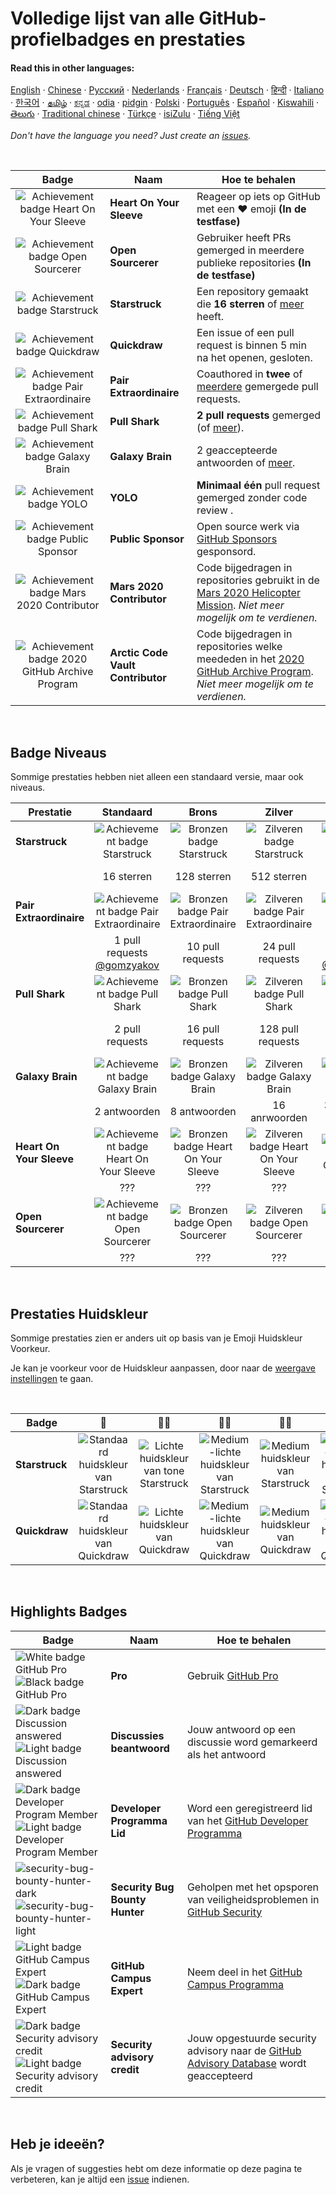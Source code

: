 # Volledige lijst van alle GitHub-profielbadges en prestaties

#### Read this in other languages:

[English](../README.md)
&middot; [Chinese](chinese.md)
&middot; [Русский](../../lang/russian/russian)
&middot; [Nederlands](dutch.md)
&middot; [Français](../../lang/french/french)
&middot; [Deutsch](../../lang/german/german)
&middot; [हिन्दी](../../lang/hindi/hindi)
&middot; [Italiano](../../lang/italian/italian)
&middot; [한국어](lang/korean/README.md)
&middot; [தமிழ்](lang/tamil/README.md)
&middot; [ಕನ್ನಡ](../../lang/kannada/kannada)
&middot; [odia](../../lang/odia/odia)
&middot; [pidgin](../../lang/pidgin/pidgin)
&middot; [Polski](../../lang/polish/polish)
&middot; [Português](../../lang/portuguese/portuguese)
&middot; [Español](../../lang/spanish/spanish)
&middot; [Kiswahili](../../lang/swahili/swahili)
&middot; [తెలుగు](../../lang/telugu/telugu)
&middot; [Traditional chinese](../../lang/traditional-chinese/traditional-chinese)
&middot; [Türkçe](../../lang/turkish/turkish)
&middot; [isiZulu](../../lang/zulu/zulu)
&middot; [Tiếng Việt](../../lang/vietnamese/vietnamese)

_Don't have the language you need? Just create an [issues](https://github.com/gomzyakov/achievements/issues)._

<br>

| Badge | Naam | Hoe te behalen                                                                                                                                                       |
| :---: | --- |------------------------------------------------------------------------------------------------------------------------------------------------------------------|
| ![Achievement badge Heart On Your Sleeve](https://github.githubassets.com/images/modules/profile/achievements/heart-on-your-sleeve-default.png) | **Heart On Your Sleeve** | Reageer op iets op GitHub met een ❤️ emoji **(In de testfase)** |
| ![Achievement badge Open Sourcerer](https://github.githubassets.com/images/modules/profile/achievements/open-sourcerer-default.png) | **Open Sourcerer** | Gebruiker heeft PRs gemerged in meerdere publieke repositories **(In de testfase)** |
| ![Achievement badge Starstruck](https://github.githubassets.com/images/modules/profile/achievements/starstruck-default.png) | **Starstruck** | Een repository gemaakt die **16 sterren** of [meer](#badge-niveaus) heeft.                                                                                              |
| ![Achievement badge Quickdraw](https://github.githubassets.com/images/modules/profile/achievements/quickdraw-default.png) | **Quickdraw** | Een issue of een pull request is binnen 5 min na het openen, gesloten.                                                                                                       |
| ![Achievement badge Pair Extraordinaire](https://github.githubassets.com/images/modules/profile/achievements/pair-extraordinaire-default.png) | **Pair Extraordinaire** | Coauthored in **twee** of [meerdere](#badge-niveaus) gemergede pull requests.                                                                                             |
| ![Achievement badge Pull Shark](https://github.githubassets.com/images/modules/profile/achievements/pull-shark-default.png) | **Pull Shark** | **2 pull requests** gemerged (of [meer](#badge-niveaus)).                                                                                                            |
| ![Achievement badge Galaxy Brain](https://github.githubassets.com/images/modules/profile/achievements/galaxy-brain-default.png) | **Galaxy Brain** | 2 geaccepteerde antwoorden of [meer](#badge-niveaus).                                                                                                                      |
| ![Achievement badge YOLO](https://github.githubassets.com/images/modules/profile/achievements/yolo-default.png) | **YOLO** | **Minimaal één** pull request gemerged zonder code review .                                                                                                       |
| ![Achievement badge Public Sponsor](https://github.githubassets.com/images/modules/profile/achievements/public-sponsor-default.png) | **Public Sponsor** | Open source werk via [GitHub Sponsors](https://github.com/sponsors) gesponsord.                                                                                  |
| ![Achievement badge Mars 2020 Contributor](https://github.githubassets.com/images/modules/profile/achievements/mars-2020-contributor-default.png) | **Mars 2020 Contributor** | Code bijgedragen in repositories gebruikt in de [Mars 2020 Helicopter Mission](https://github.com/readme/featured/nasa-ingenuity-helicopter). *Niet meer mogelijk om te verdienen.* |
| ![Achievement badge 2020 GitHub Archive Program](https://github.githubassets.com/images/modules/profile/achievements/arctic-code-vault-contributor-default.png) | **Arctic Code Vault Contributor** | Code bijgedragen in repositories welke meededen in het [2020 GitHub Archive Program](https://archiveprogram.github.com/). *Niet meer mogelijk om te verdienen.*                                 |

<br>

## Badge Niveaus

Sommige prestaties hebben niet alleen een standaard versie, maar ook niveaus.

| Prestatie | Standaard | Brons | Zilver | Goud |
| --- | :---: | :---: | :---: | :---: |
| **Starstruck** | ![Achievement badge Starstruck](https://github.githubassets.com/images/modules/profile/achievements/starstruck-default.png) | ![Bronzen badge Starstruck](https://github.githubassets.com/images/modules/profile/achievements/starstruck-bronze.png) | ![Zilveren badge Starstruck](https://github.githubassets.com/images/modules/profile/achievements/starstruck-silver.png) | ![Gouden badge Starstruck](https://github.githubassets.com/images/modules/profile/achievements/starstruck-gold.png) |
| | 16 sterren | 128 sterren | 512 sterren | 4096 sterren <br>[@torvalds](https://github.com/torvalds?achievement=starstruck&tab=achievements) |
| **Pair Extraordinaire** | ![Achievement badge Pair Extraordinaire][pe-default] | ![Bronzen badge Pair Extraordinaire][pe-bronze] | ![Zilveren badge Pair Extraordinaire][pe-silver] | ![Gouden badge Pair Extraordinaire][pe-gold] |
| | 1 pull requests <br>[@gomzyakov](https://github.com/gomzyakov?achievement=pair-extraordinaire&tab=achievements) | 10 pull requests | 24 pull requests  | 48 pull requests <br>[@Rongronggg9](https://github.com/Rongronggg9?achievement=pair-extraordinaire&tab=achievements) |
| **Pull Shark** | ![Achievement badge Pull Shark][ps-default] | ![Bronzen badge Pull Shark][ps-bronze] | ![Zilveren badge Pull Shark][ps-silver] | ![Gouden badge Pull Shark][ps-gold] |
| | 2 pull requests | 16 pull requests | 128 pull requests | 1024 pull requests <br>[@ljharb](https://github.com/ljharb?achievement=pull-shark&tab=achievements) |
| **Galaxy Brain** | ![Achievement badge Galaxy Brain][gb-default] | ![Bronzen badge Galaxy Brain][gb-bronze] | ![Zilveren badge Galaxy Brain][gb-silver] | ![Gouden badge Galaxy Brain][gb-gold] |
| | 2 antwoorden | 8 antwoorden | 16 anrwoorden | 32 antwoordrn <br>[@ljharb](https://github.com/ljharb?achievement=galaxy-brain&tab=achievements) |
| **Heart On Your Sleeve** | ![Achievement badge Heart On Your Sleeve](https://github.githubassets.com/images/modules/profile/achievements/heart-on-your-sleeve-default.png) | ![Bronzen badge Heart On Your Sleeve](https://github.githubassets.com/images/modules/profile/achievements/heart-on-your-sleeve-bronze.png) | ![Zilveren badge Heart On Your Sleeve](https://github.githubassets.com/images/modules/profile/achievements/heart-on-your-sleeve-silver.png) | ![Gouden badge Heart On Your Sleeve](https://github.githubassets.com/images/modules/profile/achievements/heart-on-your-sleeve-gold.png) |
| | ??? | ??? | ??? | ??? |
| **Open Sourcerer** | ![Achievement badge Open Sourcerer](https://github.githubassets.com/images/modules/profile/achievements/open-sourcerer-default.png) | ![Bronzen badge Open Sourcerer](https://github.githubassets.com/images/modules/profile/achievements/open-sourcerer-bronze.png) | ![Zilveren badge Open Sourcerer](https://github.githubassets.com/images/modules/profile/achievements/open-sourcerer-silver.png) | ![Gouden badge Open Sourcerer](https://github.githubassets.com/images/modules/profile/achievements/open-sourcerer-gold.png) |
| | ??? | ??? | ??? | ??? |


[ss-bronze]: https://github.githubassets.com/images/modules/profile/achievements/starstruck-bronze.png
[ss-silver]: https://github.githubassets.com/images/modules/profile/achievements/starstruck-silver.png
[ss-gold]: https://github.githubassets.com/images/modules/profile/achievements/starstruck-gold.png

[pe-default]: https://github.githubassets.com/images/modules/profile/achievements/pair-extraordinaire-default.png
[pe-bronze]: https://github.githubassets.com/images/modules/profile/achievements/pair-extraordinaire-bronze.png
[pe-silver]: https://github.githubassets.com/images/modules/profile/achievements/pair-extraordinaire-silver.png
[pe-gold]: https://github.githubassets.com/images/modules/profile/achievements/pair-extraordinaire-gold.png

[ps-default]: https://github.githubassets.com/images/modules/profile/achievements/pull-shark-default.png
[ps-bronze]: https://github.githubassets.com/images/modules/profile/achievements/pull-shark-bronze.png
[ps-silver]: https://github.githubassets.com/images/modules/profile/achievements/pull-shark-silver.png
[ps-gold]: https://github.githubassets.com/images/modules/profile/achievements/pull-shark-gold.png

[gb-default]: https://github.githubassets.com/images/modules/profile/achievements/galaxy-brain-default.png
[gb-bronze]: https://github.githubassets.com/images/modules/profile/achievements/galaxy-brain-bronze.png
[gb-silver]: https://github.githubassets.com/images/modules/profile/achievements/galaxy-brain-silver.png
[gb-gold]: https://github.githubassets.com/images/modules/profile/achievements/galaxy-brain-gold.png

<br>

## Prestaties Huidskleur

Sommige prestaties zien er anders uit op basis van je Emoji Huidskleur Voorkeur.

Je kan je voorkeur voor de Huidskleur aanpassen, door naar de [weergave instellingen](https://github.com/settings/appearance) te gaan.

<br>

| **Badge** | 👋 | 👋🏻 | 👋🏼 | 👋🏽 | 👋🏾 | 👋🏿 |
| --- | :---: | :---: | :---: | :---: | :---: | :---: |
| **Starstruck** | ![Standaard huidskleur van Starstruck](https://github.githubassets.com/images/modules/profile/achievements/starstruck-default.png) | ![Lichte huidskleur van tone Starstruck](https://github.githubassets.com/images/modules/profile/achievements/starstruck-default--light.png) | ![Medium-lichte huidskleur van Starstruck](https://github.githubassets.com/images/modules/profile/achievements/starstruck-default--light-medium.png) | ![Medium huidskleur van Starstruck](https://github.githubassets.com/images/modules/profile/achievements/starstruck-default--medium.png) | ![Medium-donkere huidskleur van Starstruck](https://github.githubassets.com/images/modules/profile/achievements/starstruck-default--medium-dark.png) | ![Donkere huidskleur van Starstruck](https://github.githubassets.com/images/modules/profile/achievements/starstruck-default--dark.png) |
| **Quickdraw** | ![Standaard huidskleur van Quickdraw][q-default] | ![Lichte huidskleur van Quickdraw][q-light] | ![Medium-lichte huidskleur van Quickdraw][q-light-medium] | ![Medium huidskleur van Quickdraw][q-medium] | ![Medium-donkere huidskleur van Quickdraw][q-medium-dark] | ![Donkere huidskleur van Quickdraw][q-dark] |

[s-light]: https://github.githubassets.com/images/modules/profile/achievements/starstruck-default--light.png
[s-light-medium]: https://github.githubassets.com/images/modules/profile/achievements/starstruck-default--light-medium.png
[s-medium]: https://github.githubassets.com/images/modules/profile/achievements/starstruck-default--medium.png
[s-medium-dark]: https://github.githubassets.com/images/modules/profile/achievements/starstruck-default--medium-dark.png
[s-dark]: https://github.githubassets.com/images/modules/profile/achievements/starstruck-default--dark.png

[q-default]: https://github.githubassets.com/images/modules/profile/achievements/quickdraw-default.png
[q-light]: https://github.githubassets.com/images/modules/profile/achievements/quickdraw-default--light.png
[q-light-medium]: https://github.githubassets.com/images/modules/profile/achievements/quickdraw-default--light-medium.png
[q-medium]: https://github.githubassets.com/images/modules/profile/achievements/quickdraw-default--medium.png
[q-medium-dark]: https://github.githubassets.com/images/modules/profile/achievements/quickdraw-default--medium-dark.png
[q-dark]: https://github.githubassets.com/images/modules/profile/achievements/quickdraw-default--dark.png

<br>

## Highlights Badges

| Badge | Naam | Hoe te behalen |
| --- | --- | --- |
| ![White badge GitHub Pro](https://user-images.githubusercontent.com/65187002/173065531-57dbf8b1-7eb7-4d46-81bf-f2d18c7c9112.svg#gh-dark-mode-only)![Black badge GitHub Pro](https://user-images.githubusercontent.com/65187002/173065669-d1fdb5a7-8895-43cc-8dea-72a511a37e86.svg#gh-light-mode-only) | **Pro** | Gebruik [GitHub Pro](https://docs.github.com/en/get-started/learning-about-github/githubs-products#github-pro) |
| ![Dark badge Discussion answered](https://user-images.githubusercontent.com/65187002/173078083-15a75f15-b040-4a92-8d70-561a206d9fd9.svg#gh-dark-mode-only)![Light badge Discussion answered](https://user-images.githubusercontent.com/65187002/173078106-28bea542-4620-46ee-837d-defda3e44ca6.svg#gh-light-mode-only) | **Discussies beantwoord** | Jouw antwoord op een discussie word gemarkeerd als het antwoord |
| ![Dark badge Developer Program Member](https://user-images.githubusercontent.com/65187002/173079579-3c393d22-7a13-4e7d-87b8-341fb613d52b.svg#gh-dark-mode-only)![Light badge Developer Program Member](https://user-images.githubusercontent.com/65187002/173079614-33f43a97-1cc2-4228-85e3-ef43836e17c2.svg#gh-light-mode-only) | **Developer Programma Lid** | Word een geregistreerd lid van het [GitHub Developer Programma](https://docs.github.com/en/developers/overview/github-developer-program) |
| ![security-bug-bounty-hunter-dark](https://user-images.githubusercontent.com/65187002/173081624-93e3cf1f-50b7-45a4-82b7-1954f66368b9.svg#gh-dark-mode-only)![security-bug-bounty-hunter-light](https://user-images.githubusercontent.com/65187002/173081657-e500d72c-9247-44c2-a3d3-2deff30e1ae7.svg#gh-light-mode-only) | **Security Bug Bounty Hunter** | Geholpen met het opsporen van veiligheidsproblemen in [GitHub Security](https://bounty.github.com/) |
| ![Light badge GitHub Campus Expert][gce-dark]![Dark badge GitHub Campus Expert][gce-light] | **GitHub Campus Expert** | Neem deel in het [GitHub Campus Programma](https://education.github.com/experts) |
| ![Dark badge Security advisory credit][SAC-dark]![Light badge Security advisory credit][SAC-light] | **Security advisory credit** | Jouw opgestuurde security advisory naar de [GitHub Advisory Database](https://github.com/advisories) wordt geaccepteerd |

[gce-dark]: https://user-images.githubusercontent.com/65187002/173082819-b3625c23-bfd6-4492-b828-56ed91c45f52.svg#gh-dark-mode-only
[gce-light]: https://user-images.githubusercontent.com/65187002/173082836-08be81fe-13b7-4acf-9096-e5241d76f237.svg#gh-light-mode-only
[SAC-dark]: https://user-images.githubusercontent.com/65187002/173084051-79a0a626-1c1a-4d60-afdf-50ad001d7b21.svg#gh-dark-mode-only
[SAC-light]: https://user-images.githubusercontent.com/65187002/173084071-5f321da2-b2a9-490b-a524-1b21fa384d7e.svg#gh-light-mode-only

<br>

## Heb je ideeën?

Als je vragen of suggesties hebt om deze informatie op deze pagina te verbeteren, kan je altijd een [issue](https://github.com/github-profile-achievements/template/issues) indienen.
